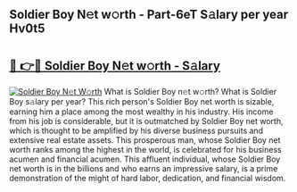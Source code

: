 ## Soldier Boy N𝚎t w𝚘rth - Part-6eT S𝚊lary per year Hv0t5

# <h2><a href="http://gc1xoif.nevu.top/?p=Soldier+Boy">🔗 👉🔴 Soldier Boy N𝚎t w𝚘rth - S𝚊lary</a></h2>

[![Soldier Boy N𝚎t W𝚘rth](https://i.imgur.com/Oavwk0R.jpeg)](http://gc1xoif.nevu.top/?p=Soldier+Boy)
What is Soldier Boy n𝚎t w𝚘rth? What is Soldier Boy s𝚊lary per year?
This rich person's Soldier Boy net worth is sizable, earning him a place among the most wealthy in his industry. His income from his job is considerable, but it is outmatched by Soldier Boy net worth, which is thought to be amplified by his diverse business pursuits and extensive real estate assets. This prosperous man, whose Soldier Boy net worth ranks among the highest in the world, is celebrated for his business acumen and financial acumen. This affluent individual, whose Soldier Boy net worth is in the billions and who earns an impressive salary, is a prime demonstration of the might of hard labor, dedication, and financial wisdom.

